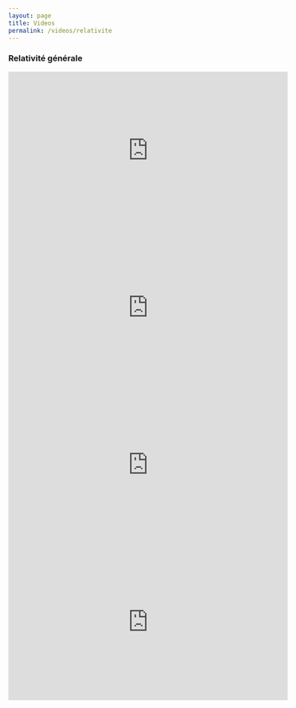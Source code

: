 ```yaml
---
layout: page
title: Videos
permalink: /videos/relativite
---
```


<h3>Relativité générale</h3>

<center><iframe width="560" height="315" src="https://www.youtube.com/embed/Q5hWKTHaLvg" frameborder="0" allow="accelerometer; autoplay; encrypted-media; gyroscope; picture-in-picture" allowfullscreen></iframe></center>

<center><iframe width="560" height="315" src="https://www.youtube.com/embed/ECnMhn9wFjw" frameborder="0" allow="accelerometer; autoplay; encrypted-media; gyroscope; picture-in-picture" allowfullscreen></iframe></center>

<center><iframe width="560" height="315" src="https://www.youtube.com/embed/CZ8cT-rUyps" frameborder="0" allow="accelerometer; autoplay; encrypted-media; gyroscope; picture-in-picture" allowfullscreen></iframe></center>

<center><iframe width="560" height="315" src="https://www.youtube.com/embed/MKOpsYrtyNU" frameborder="0" allow="accelerometer; autoplay; encrypted-media; gyroscope; picture-in-picture" allowfullscreen></iframe></center>

